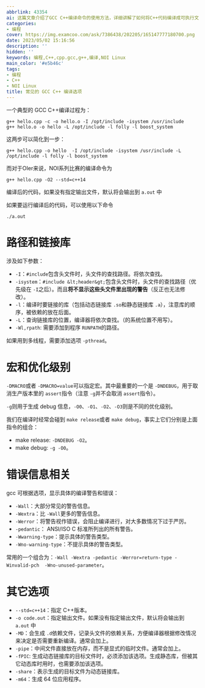 ```yaml
---
abbrlink: 43354
ai: 这篇文章介绍了GCC C++编译命令的使用方法，详细讲解了如何将C++代码编译成可执行文件。文章首先介绍了将编译和链接过程分开步骤以及简化为一步的命令，对于NOI系列比赛提供了专门的编译命令。文章解释了在编译过程中使用的各种参数，包括头文件查找路径、链接库、宏定义、优化级别、生成debug信息、编译警告和错误信息处理。还提到了使用特定参数编译多线程程序、指定C++版本、输出文件名称、生成依赖关系文件等高级选项。通过这些命令和参数，开发者可以更灵活高效地编译他们的C++项目。
categories:
- 编程
cover: https://img.examcoo.com/ask/7386438/202205/165147777180700.png
date: 2023/05/02 15:16:56
description: ''
hidden: ''
keywords: 编程,C++,cpp.gcc,g++,编译,NOI Linux
main_color: '#e5b46c'
tags:
- 编程
- C++
- NOI Linux
title: 常见的 GCC C++ 编译选项
---
```

一个典型的 GCC C++编译过程为：

```
g++ hello.cpp -c -o hello.o -I /opt/include -isystem /usr/include 
g++ hello.o -o hello -L /opt/include -l folly -l boost_system 
```

这两步可以简化到一步：

```
g++ hello.cpp -o hello  -I /opt/include -isystem /usr/include -L /opt/include -l folly -l boost_system 
```

而对于OIer来说，NOI系列比赛的编译命令为

```
g++ hello.cpp -O2 --std=c++14
```

编译后的代码，如果没有指定输出文件，默认将会输出到 `a.out` 中

如果要运行编译后的代码，可以使用以下命令

```
./a.out
```

# 路径和链接库

涉及如下参数：

* `-I`：`#include`包含头文件时，头文件的查找路径。将依次查找。
* `-isystem`：`#include &lt;header&gt;`包含头文件时，头文件的查找路径（优先级在 `-I`之后）。而且**将不显示这些头文件里出现的警告**（反正也无法修改）。
* `-l`：编译时要链接的库（包括动态链接库 `.so`和静态链接库 `.a`），注意库的顺序，被依赖的放在后面。
* `-L`：查询链接库的位置，编译器将依次查找。（的系统位置不用写）。
* `-Wl,rpath`: 需要添加到程序 `RUNPATH`的路径。

如果用到多线程，需要添加选项 `-pthread`。

# 宏和优化级别

`-DMACRO`或者 `-DMACRO=value`可以指定宏。其中最重要的一个是 `-DNDEBUG`，用于取消生产版本里的 `assert`指令（注意 `-g`并不会取消 `assert`指令）。

`-g`则用于生成 debug 信息，`-O0`、`-O1`、`-O2`、`-O3`则是不同的优化级别。

我们在编译时经常会碰到 `make release`或者 `make debug`，事实上它们分别是上面指令的组合：

* make release: `-DNDEBUG -O2`。
* make debug: `-g -O0`。

# 错误信息相关

gcc 可根据选项，显示具体的编译警告和错误：

* `-Wall`：大部分常见的警告信息。
* `-Wextra`：比 `-Wall`更多的警告信息。
* `-Werror`：将警告视作错误，会阻止编译进行，对大多数情况下过于严厉。
* `-pedantic`： ANSI/ISO C 标准所列出的所有警告。
* `-Wwarning-type`：提示具体的警告类型。
* `-Wno-warning-type`：不提示具体的警告类型。

常用的一个组合为：`-Wall -Wextra -pedantic -Werror=return-type -Winvalid-pch  -Wno-unused-parameter`。

# 其它选项

* `--std=c++14`：指定 C++版本。
* `-o code.out`：指定输出文件。如果没有指定输出文件，默认将会输出到 `a.out` 中
* `-MD`：会生成 `.d`依赖文件，记录头文件的依赖关系，方便编译器根据修改情况来决定是否需要重新编译。通常会加上。
* `-pipe`：中间文件直接放在内存，而不是显式的临时文件。通常会加上。
* `-fPIC`: 生成动态链接库的目标文件时，必须添加该选项。生成静态库，但被其它动态库时用时，也需要添加该选项。
* `-share`：表示生成的目标文件为动态链接库。
* `-m64`：生成 64 位应用程序。
